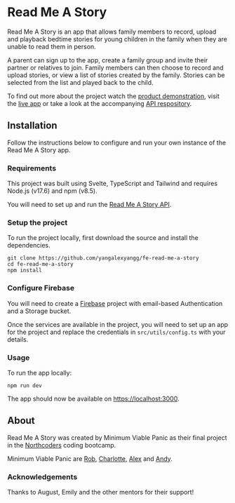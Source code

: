 # Read Me A Story

Read Me A Story is an app that allows family members to record, upload and playback bedtime stories for young children in the family when they are unable to read them in person.

A parent can sign up to the app, create a family group and invite their partner or relatives to join. Family members can then choose to record and upload stories, or view a list of stories created by the family. Stories can be selected from the list and played back to the child.

To find out more about the project watch the [product demonstration](#), visit the [live app](#) or take a look at the accompanying [API respository](https://github.com/yangalexyangg/be-read-me-a-story/).

## Installation

Follow the instructions below to configure and run your own instance of the Read Me A Story app.

### Requirements

This project was built using Svelte, TypeScript and Tailwind and requires Node.js (v17.6) and npm (v8.5).

You will need to set up and run the [Read Me A Story API](https://github.com/yangalexyangg/be-read-me-a-story).

### Setup the project

To run the project locally, first download the source and install the dependencies.

```
git clone https://github.com/yangalexyangg/fe-read-me-a-story
cd fe-read-me-a-story
npm install
```

### Configure Firebase

You will need to create a [Firebase](https://firebase.google.com/) project with email-based Authentication and a Storage bucket.

Once the services are available in the project, you will need to set up an app for the project and replace the credentials in `src/utils/config.ts` with your details.

### Usage

To run the app locally:

```
npm run dev
```

The app should now be available on [https://localhost:3000](https://localhost:3000).

## About

Read Me A Story was created by Minimum Viable Panic as their final project in the [Northcoders](https://northcoders.com) coding bootcamp.

Minimum Viable Panic are [Rob](https://github.com/RobParry6/), [Charlotte](https://github.com/321jellyfish/), [Alex](https://github.com/yangalexyangg/) and [Andy](https://github.com/akflds/).

### Acknowledgements

Thanks to August, Emily and the other mentors for their support!
